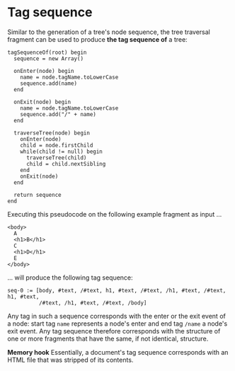 
<!-- ======================================================================= -->
# Tag sequence

Similar to the generation of a tree's node sequence, the tree traversal
fragment can be used to produce **the tag sequence of** a tree:

```
tagSequenceOf(root) begin
  sequence = new Array()

  onEnter(node) begin
    name = node.tagName.toLowerCase
    sequence.add(name)
  end

  onExit(node) begin
    name = node.tagName.toLowerCase
    sequence.add("/" + name)
  end

  traverseTree(node) begin
    onEnter(node)
    child = node.firstChild
    while(child != null) begin
      traverseTree(child)
      child = child.nextSibling
    end
    onExit(node)
  end

  return sequence
end
```

Executing this pseudocode on the following example fragment as input ...

```
<body>
  A
  <h1>B</h1>
  C
  <h1>D</h1>
  E
</body>
```

... will produce the following tag sequence:

```
seq-0 := [body, #text, /#text, h1, #text, /#text, /h1, #text, /#text, h1, #text,
          /#text, /h1, #text, /#text, /body]
```

Any tag in such a sequence corresponds with the enter or the exit event of a
node: start tag `name` represents a node's enter and end tag `/name` a node's
exit event. Any tag sequence therefore corresponds with the structure of one
or more fragments that have the same, if not identical, structure.

**Memory hook**
Essentially, a document's tag sequence corresponds with an HTML
file that was stripped of its contents.
